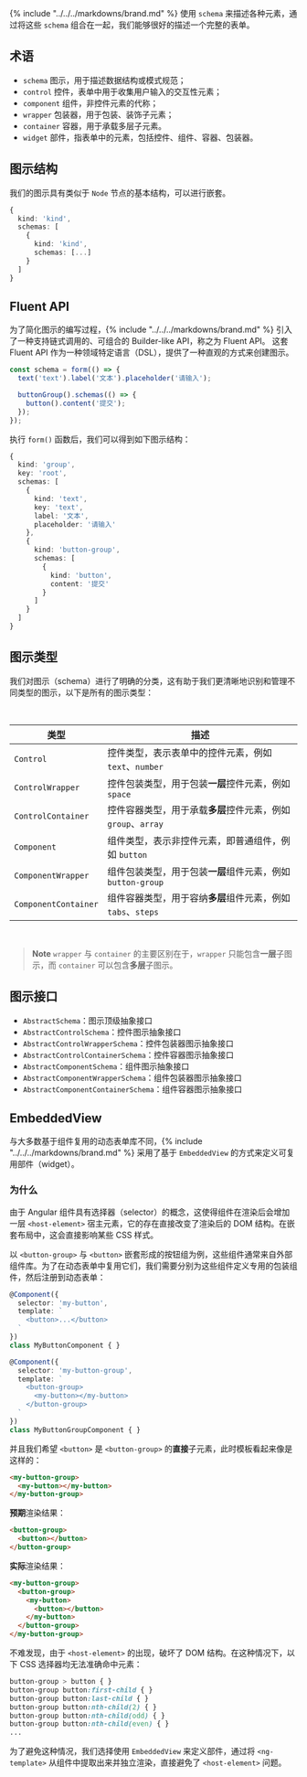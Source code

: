 {% include "../../../markdowns/brand.md" %} 使用 `schema` 来描述各种元素，通过将这些 `schema` 组合在一起，我们能够很好的描述一个完整的表单。

## 术语

- `schema` 图示，用于描述数据结构或模式规范；
- `control` 控件，表单中用于收集用户输入的交互性元素；
- `component` 组件，非控件元素的代称；
- `wrapper` 包装器，用于包装、装饰子元素；
- `container` 容器，用于承载多层子元素。
- `widget` 部件，指表单中的元素，包括控件、组件、容器、包装器。

## 图示结构

我们的图示具有类似于 `Node` 节点的基本结构，可以进行嵌套。

```ts
{
  kind: 'kind',
  schemas: [
    {
      kind: 'kind',
      schemas: [...]
    }
  ]
}
```

## Fluent API

为了简化图示的编写过程，{% include "../../../markdowns/brand.md" %} 引入了一种支持链式调用的、可组合的 Builder-like API，称之为 Fluent API。
这套 Fluent API 作为一种领域特定语言（DSL），提供了一种直观的方式来创建图示。

```ts
const schema = form(() => {
  text('text').label('文本').placeholder('请输入');

  buttonGroup().schemas(() => {
    button().content('提交');
  });
});
```
执行 `form()` 函数后，我们可以得到如下图示结构：

```ts
{
  kind: 'group',
  key: 'root',
  schemas: [
    {
      kind: 'text',
      key: 'text',
      label: '文本',
      placeholder: '请输入'
    },
    {
      kind: 'button-group',
      schemas: [
        {
          kind: 'button',
          content: '提交'
        }
      ]
    }
  ]
}
```

## 图示类型

我们对图示（schema）进行了明确的分类，这有助于我们更清晰地识别和管理不同类型的图示，以下是所有的图示类型：

<br>

| 类型                 | 描述                                                          |
| -------------------- | ------------------------------------------------------------- |
| `Control`            | 控件类型，表示表单中的控件元素，例如 `text`、`number`         |
| `ControlWrapper`     | 控件包装类型，用于包装**一层**控件元素，例如 `space`          |
| `ControlContainer`   | 控件容器类型，用于承载**多层**控件元素，例如 `group`、`array` |
| `Component`          | 组件类型，表示非控件元素，即普通组件，例如 `button`           |
| `ComponentWrapper`   | 组件包装类型，用于包装**一层**组件元素，例如 `button-group`   |
| `ComponentContainer` | 组件容器类型，用于容纳**多层**组件元素，例如 `tabs`、`steps`  |

<br>

> **Note**
> `wrapper` 与 `container` 的主要区别在于，`wrapper` 只能包含**一层**子图示，而 `container` 可以包含**多层**子图示。

## 图示接口

- `AbstractSchema`：图示顶级抽象接口
- `AbstractControlSchema`：控件图示抽象接口
- `AbstractControlWrapperSchema`：控件包装器图示抽象接口
- `AbstractControlContainerSchema`：控件容器图示抽象接口
- `AbstractComponentSchema`：组件图示抽象接口
- `AbstractComponentWrapperSchema`：组件包装器图示抽象接口
- `AbstractComponentContainerSchema`：组件容器图示抽象接口

## EmbeddedView

与大多数基于组件复用的动态表单库不同，{% include "../../../markdowns/brand.md" %} 采用了基于 `EmbeddedView` 的方式来定义可复用部件（widget）。

### 为什么

由于 Angular 组件具有选择器（selector）的概念，这使得组件在渲染后会增加一层 `<host-element>` 宿主元素，它的存在直接改变了渲染后的 DOM 结构。在嵌套布局中，这会直接影响某些 CSS 样式。

以 `<button-group>` 与 `<button>` 嵌套形成的按钮组为例，这些组件通常来自外部组件库。为了在动态表单中复用它们，我们需要分别为这些组件定义专用的包装组件，然后注册到动态表单：

```ts
@Component({
  selector: 'my-button',
  template: `
    <button>...</button>
  `
})
class MyButtonComponent { }

@Component({
  selector: 'my-button-group',
  template: `
    <button-group>
      <my-button></my-button>
    </button-group>
  `
})
class MyButtonGroupComponent { }
```

并且我们希望 `<button>` 是 `<button-group>` 的**直接**子元素，此时模板看起来像是这样的：

```html
<my-button-group>
  <my-button></my-button>
</my-button-group>
```

**预期**渲染结果：

```html
<button-group>
  <button></button>
</button-group>
```

**实际**渲染结果：

```html {1,3}
<my-button-group>
  <button-group>
    <my-button>
      <button></button>
    </my-button>
  </button-group>
</my-button-group>
```

不难发现，由于 `<host-element>` 的出现，破坏了 DOM 结构。在这种情况下，以下 CSS 选择器均无法准确命中元素：

```css
button-group > button { }
button-group button:first-child { }
button-group button:last-child { }
button-group button:nth-child(2) { }
button-group button:nth-child(odd) { }
button-group button:nth-child(even) { }
...
```

为了避免这种情况，我们选择使用 `EmbeddedView` 来定义部件，通过将 `<ng-template>` 从组件中提取出来并独立渲染，直接避免了 `<host-element>` 问题。
